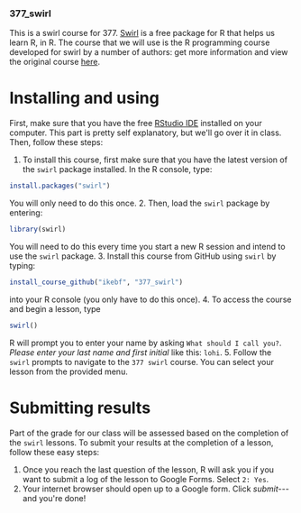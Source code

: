 ### 377_swirl
This is a swirl course for 377. [Swirl](https://swirlstats.com/) is a free package for R that helps us learn R, in R. The course that we will use is the R programming course developed for swirl by a number of authors: get more information and view the original course [here](https://github.com/swirldev/swirl_courses/tree/master/R_Programming).

# Installing and using
First, make sure that you have the free [RStudio IDE](https://www.rstudio.com/products/rstudio/download/) installed on your computer. This part is pretty self explanatory, but we'll go over it in class. Then, follow these steps:
1. To install this course, first make sure that you have the latest version of the `swirl` package installed. In the R console, type:
```R
install.packages("swirl")
```
You will only need to do this once.
2. Then, load the `swirl` package by entering:
```R
library(swirl)
```
You will need to do this every time you start a new R session and intend to use the `swirl` package.
3. Install this course from GitHub using `swirl` by typing:
```R
install_course_github("ikebf", "377_swirl")
```
into your R console (you only have to do this once).
4. To access the course and begin a lesson, type 
```R
swirl()
```
R will prompt you to enter your name by asking `What should I call you?`. *Please enter your last name and first initial* like this: `lohi`.
5. Follow the `swirl` prompts to navigate to the `377 swirl` course. You can select your lesson from the provided menu. 

# Submitting results
Part of the grade for our class will be assessed based on the completion of the `swirl` lessons. To submit your results at the completion of a lesson, follow these easy steps:
1. Once you reach the last question of the lesson, R will ask you if you want to submit a log of the lesson to Google Forms. Select `2: Yes`.
2. Your internet browser should open up to a Google form. Click *submit*---and you're done! 
